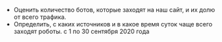 - Оценить количество ботов, которые заходят на наш сайт, и их долю от всего трафика.
- Определить, с каких источников и в какое время суток чаще всего заходят роботы.
с 1 по 30 сентября 2020 года

